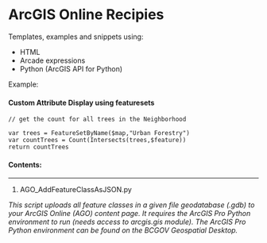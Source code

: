 # ArcGIS Online Recipies
Templates, examples and snippets using:
* HTML
* Arcade expressions
* Python (ArcGIS API for Python)

Example:

#### Custom Attribute Display using featuresets
```
// get the count for all trees in the Neighborhood

var trees = FeatureSetByName($map,"Urban Forestry")
var countTrees = Count(Intersects(trees,$feature))
return countTrees
```


#### Contents:
--------
1. AGO_AddFeatureClassAsJSON.py

*This script uploads all feature classes in a given file geodatabase (.gdb) to your ArcGIS Online (AGO) content page. It requires the ArcGIS Pro Python environment to run (needs access to arcgis.gis module). The ArcGIS Pro Python environment can be found on the BCGOV Geospatial Desktop.*